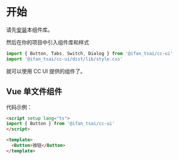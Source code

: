 # 开始
请先[安装](/doc/install)本组件库。 

然后在你的项目中引入组件库和样式

```ts
import { Button, Tabs, Switch, Dialog } from '@ifan_tsai/cc-ui'
import '@ifan_tsai/cc-ui/dist/lib/style.css'
```

就可以使用 CC UI 提供的组件了。

  
## Vue 单文件组件

代码示例：

```html
<script setup lang="ts">
import { Button } from '@ifan_tsai/cc-ui'
</script>

<template>
  <Button>按钮</Button>
</template>
```
